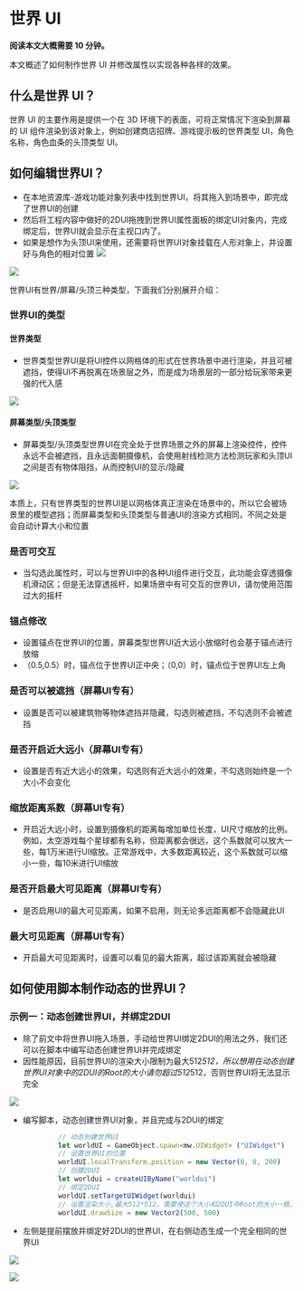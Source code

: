 # 世界 UI

**阅读本文大概需要 10 分钟。**

本文概述了如何制作世界 UI 并修改属性以实现各种各样的效果。

## 什么是世界 UI？

世界 UI 的主要作用是提供一个在 3D 环境下的表面，可将正常情况下渲染到屏幕的 UI 组件渲染到该对象上，例如创建商店招牌、游戏提示板的世界类型 UI，角色名称，角色血条的头顶类型 UI。

## 如何编辑世界UI？

* 在本地资源库-游戏功能对象列表中找到世界UI，将其拖入到场景中，即完成了世界UI的创建
* 然后将工程内容中做好的2DUI拖拽到世界UI属性面板的绑定UI对象内，完成绑定后，世界UI就会显示在主视口内了。
* 如果是想作为头顶UI来使用，还需要将世界UI对象挂载在人形对象上，并设置好与角色的相对位置
![](https://qn-cdn.233leyuan.com/online/SSBOHmBPxcBb1724225986110.png)

![](https://qn-cdn.233leyuan.com/online/vnMdJ413nIvN1724225985583.png)

世界UI有世界/屏幕/头顶三种类型，下面我们分别展开介绍：

### 世界UI的类型

#### 世界类型

* 世界类型世界UI是将UI控件以网格体的形式在世界场景中进行渲染，并且可被遮挡，使得UI不再脱离在场景层之外，而是成为场景层的一部分给玩家带来更强的代入感

![](https://qn-cdn.233leyuan.com/online/TbDepyvtY0cD1724225980100.gif)

#### 屏幕类型/头顶类型

* 屏幕类型/头顶类型世界UI在完全处于世界场景之外的屏幕上渲染控件，控件永远不会被遮挡，且永远面朝摄像机，会使用射线检测方法检测玩家和头顶UI之间是否有物体阻挡，从而控制UI的显示/隐藏

![](https://qn-cdn.233leyuan.com/online/m1gyXyn84aoy1724225982023.gif)


本质上，只有世界类型的世界UI是以网格体真正渲染在场景中的，所以它会被场景里的模型遮挡；而屏幕类型和头顶类型与普通UI的渲染方式相同，不同之处是会自动计算大小和位置

### 是否可交互

* 当勾选此属性时，可以与世界UI中的各种UI组件进行交互，此功能会穿透摄像机滑动区；但是无法穿透摇杆，如果场景中有可交互的世界UI，请勿使用范围过大的摇杆

### 锚点修改

* 设置锚点在世界UI的位置，屏幕类型世界UI近大远小放缩时也会基于锚点进行放缩
* （0.5,0.5）时，锚点位于世界UI正中央；（0,0）时，锚点位于世界UI左上角

### 是否可以被遮挡（屏幕UI专有）

* 设置是否可以被建筑物等物体遮挡并隐藏，勾选则被遮挡，不勾选则不会被遮挡

### 是否开启近大远小（屏幕UI专有）
* 设置是否有近大远小的效果，勾选则有近大远小的效果，不勾选则始终是一个大小不会变化
  
### 缩放距离系数（屏幕UI专有）
* 开启近大远小时，设置到摄像机的距离每增加单位长度，UI尺寸缩放的比例。例如，太空游戏每个星球都有名称，但距离都会很远，这个系数就可以放大一些，每1万米进行UI缩放。正常游戏中，大多数距离较近，这个系数就可以缩小一些，每10米进行UI缩放
  
### 是否开启最大可见距离（屏幕UI专有）
* 是否启用UI的最大可见距离，如果不启用，则无论多远距离都不会隐藏此UI

### 最大可见距离（屏幕UI专有）
* 开启最大可见距离时，设置可以看见的最大距离，超过该距离就会被隐藏


## 如何使用脚本制作动态的世界UI？

### **示例一：动态创建世界UI，并绑定2DUI**

* 除了前文中将世界UI拖入场景，手动给世界UI绑定2DUI的用法之外，我们还可以在脚本中编写动态创建世界UI并完成绑定
* 因性能原因，目前世界UI的渲染大小限制为最大512*512，所以想用在动态创建世界UI对象中的2DUI的Root的大小请勿超过512*512，否则世界UI将无法显示完全

![](https://qn-cdn.233leyuan.com/online/J90rEpJIvAtP1724225979600.jpg)

* 编写脚本，动态创建世界UI对象，并且完成与2DUI的绑定

```JavaScript
			// 动态创建世界UI
			let worldUI = GameObject.spawn<mw.UIWidget> ("UIWidget") 
			// 设置世界UI的位置
			worldUI.localTransform.position = new Vector(0, 0, 200)
			// 创建2DUI
			let worldui = createUIByName("worldui")
			// 绑定2DUI
			worldUI.setTargetUIWidget(worldui)
			// 设置渲染大小,最大512*512，需要使这个大小和2DUI中Root的大小一致，否则渲染不全
			worldUI.drawSize = new Vector2(500, 500)
```

* 左侧是提前摆放并绑定好2DUI的世界UI，在右侧动态生成一个完全相同的世界UI

![](https://qn-cdn.233leyuan.com/online/kDzsIorAO4CX1724225978923.jpg)

![](https://qn-cdn.233leyuan.com/online/bzfvqseRQRPO1724225984687.gif)

